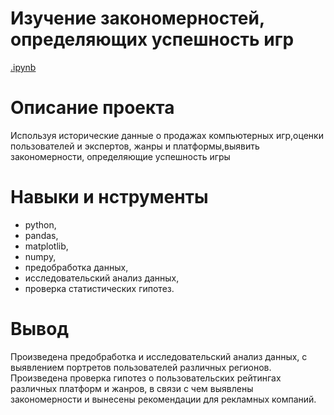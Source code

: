 # Изучение закономерностей, определяющих успешность игр
[.ipynb](https://goo.su/VkQjL)
# Описание проекта
Используя исторические данные о продажах компьютерных игр,оценки пользователей и экспертов, жанры и платформы,выявить закономерности, определяющие успешность игры

# Навыки и нструменты
- python,
- pandas,
- matplotlib,
- numpy,
- предобработка данных,
- исследовательский анализ данных,
- проверка статистических гипотез.

# Вывод
Произведена предобработка и исследовательский анализ данных, с выявлением портретов пользователей различных регионов. Произведена проверка гипотез о пользовательских рейтингах различных платформ и жанров, в связи с чем выявлены закономерности и вынесены рекомендации для рекламных компаний.

